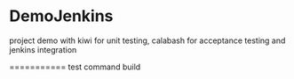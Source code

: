 DemoJenkins
===========

project demo with kiwi for unit testing, calabash for acceptance testing and jenkins integration 

===========
test command build